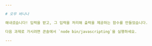 ```yaml
---

# 오우 바나나

해내셨습니다! 입력을 받고, 그 입력을 처리해 출력을 제공하는 함수를 만들었습니다.

다음 과제로 가시려면 콘솔에서 `node bin/javascripting`을 실행하세요.

---
```

